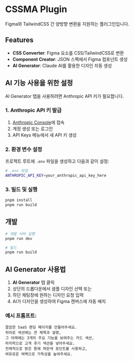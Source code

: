 # CSSMA Plugin

Figma와 TailwindCSS 간 양방향 변환을 지원하는 플러그인입니다.

## Features

- **CSS Converter**: Figma 요소를 CSS/TailwindCSS로 변환
- **Component Creator**: JSON 스펙에서 Figma 컴포넌트 생성
- **AI Generator**: Claude AI를 활용한 디자인 자동 생성

## AI 기능 사용을 위한 설정

AI Generator 탭을 사용하려면 Anthropic API 키가 필요합니다.

### 1. Anthropic API 키 발급
1. [Anthropic Console](https://console.anthropic.com/)에 접속
2. 계정 생성 또는 로그인
3. API Keys 메뉴에서 새 API 키 생성

### 2. 환경 변수 설정
프로젝트 루트에 `.env` 파일을 생성하고 다음과 같이 설정:

```bash
# .env 파일
ANTHROPIC_API_KEY=your_anthropic_api_key_here
```

### 3. 빌드 및 실행
```bash
pnpm install
pnpm run build
```

## 개발

```bash
# 개발 서버 실행
pnpm run dev

# 빌드
pnpm run build
```

## AI Generator 사용법

1. **AI Generator** 탭 클릭
2. 상단의 드롭다운에서 샘플 디자인 선택 또는
3. 하단 채팅창에 원하는 디자인 요청 입력
4. AI가 디자인을 생성하여 Figma 캔버스에 자동 배치

### 예시 프롬프트:
```
깔끔한 SaaS 랜딩 페이지를 만들어주세요.
히어로 섹션에는 큰 제목과 설명,
그 아래에는 3개의 주요 기능을 보여주는 카드 섹션,
마지막으로 고객 후기 섹션을 넣어주세요.
전체적으로 밝은 톤에 파란색 포인트를 사용하고,
여유로운 여백으로 가독성을 높여주세요.
``` 